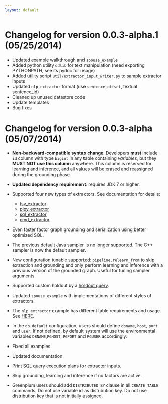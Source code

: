 ```yaml
---
layout: default
---
```


# Changelog for version 0.0.3-alpha.1 (05/25/2014)

- Updated example walkthrough and `spouse_example`
- Added python utility `ddlib` for text manipulation (need exporting PYTHONPATH,
  see its pydoc for usage)
- Added utility script `util/extractor_input_writer.py` to sample extractor inputs
- Updated `nlp_extractor` format (use `sentence_offset`, textual sentence_id)
- Cleaned up unused datastore code
- Update templates
- Bug fixes

# Changelog for version 0.0.3-alpha (05/07/2014)

- **Non-backward-compatible syntax change**: Developers **must** include `id`
  column with type `bigint` in any table containing *variables*, but they **MUST
  NOT use this column** anywhere. This column is reserved for learning and
  inference, and all values will be erased and reassigned during the grounding
  phase.

- **Updated dependency requirement**: requires JDK 7 or higher. 

- Supported four new types of extractors. See documentation for details:
  - [tsv_extractor](../basics/extractors.html#tsv_extractor)
  - [plpy_extractor](../basics/extractors.html#plpy_extractor)
  - [sql_extractor](../basics/extractors.html#sql_extractor)
  - [cmd_extractor](../basics/extractors.html#cmd_extractor)

- Even faster factor graph grounding and serialization using better optimized SQL.

- The previous default Java sampler is no longer supported. The C++ sampler is
  now the default sampler. 

- New configuration tunable supported: `pipeline.relearn_from` to skip
  extraction and grounding and only perform learning and inference with a
  previous version of the grounded graph. Useful for tuning sampler arguments.

<!-- - New configuration supported: `inference.skip_learning` to use weights learned in the last execution. -->

- Supported custom holdout by a [holdout query](../basics/calibration.html#custom_holdout).

- Updated `spouse_example` with implementations of different styles of extractors.

- The `nlp_extractor` example has different table requirements and usage. See
  [HERE]({{site.baseurl}}/doc/walkthrough.html#nlp_extractor).

- In the `db.default` configuration, users should define `dbname`, `host`, `port`
  and `user`. If not defined, by default system will use the environmental
  variables `DBNAME`,`PGHOST`, `PGPORT` and `PGUSER` accordingly.

- Fixed all examples.
- Updated documentation.
- Print SQL query execution plans for extractor inputs.
- Skip grounding, learning and inference if no factors are active.
- Greenplum users should add `DISTRIBUTED BY` clause in all `CREATE
  TABLE` commands. Do not use variable id as distribution key. Do not use
  distribution key that is not initially assigned.

